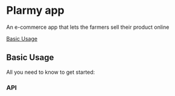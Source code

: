 Plarmy app
==========

An e-commerce app that lets the farmers sell their product online


[Basic Usage](#user-content-basic-usage)

Basic Usage
-----------

All you need to know to get started:

### API